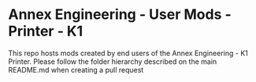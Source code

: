 # Annex Engineering - User Mods - Printer - K1

This repo hosts mods created by end users of the Annex Engineering - K1 Printer. Please follow the folder hierarchy described on the main README.md when creating a pull request